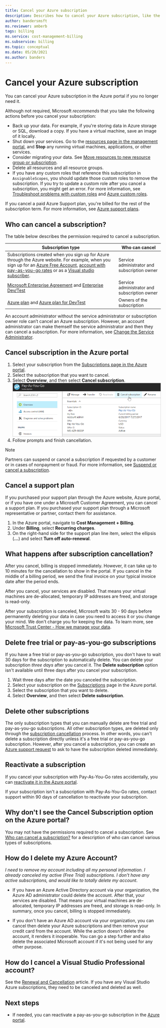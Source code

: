 ```yaml
---
title: Cancel your Azure subscription
description: Describes how to cancel your Azure subscription, like the Free Trial subscription
author: bandersmsft
ms.reviewer: amberb
tags: billing
ms.service: cost-management-billing
ms.subservice: billing
ms.topic: conceptual
ms.date: 05/20/2021
ms.author: banders
---
```


# Cancel your Azure subscription

You can cancel your Azure subscription in the Azure portal if you no longer need it.

Although not required, Microsoft *recommends* that you take the following actions before you cancel your subscription:

* Back up your data. For example, if you're storing data in Azure storage or SQL, download a copy. If you have a virtual machine, save an image of it locally.
* Shut down your services. Go to the [resources page in the management portal](https://ms.portal.azure.com/?flight=1#blade/HubsExtension/Resources/resourceType/Microsoft.Resources%2Fresources), and **Stop** any running virtual machines, applications, or other services.
* Consider migrating your data. See [Move resources to new resource group or subscription](../../azure-resource-manager/management/move-resource-group-and-subscription.md).
* Delete all resources and all resource groups.
* If you have any custom roles that reference this subscription in `AssignableScopes`, you should update those custom roles to remove the subscription. If you try to update a custom role after you cancel a subscription, you might get an error. For more information, see [Troubleshoot problems with custom roles](../../role-based-access-control/troubleshooting.md#problems-with-custom-roles) and [Azure custom roles](../../role-based-access-control/custom-roles.md).

If you cancel a paid Azure Support plan, you're billed for the rest of the subscription term. For more information, see [Azure support plans](https://azure.microsoft.com/support/plans/).

## Who can cancel a subscription?

The table below describes the permission required to cancel a subscription.

|Subscription type     |Who can cancel  |
|---------|---------|
|Subscriptions created when you sign up for Azure through the Azure website. For example, when you sign up for an [Azure Free Account](https://azure.microsoft.com/offers/ms-azr-0044p/), [account with pay-as-you-go rates](https://azure.microsoft.com/offers/ms-azr-0003p/) or as a [Visual studio subscriber](https://azure.microsoft.com/pricing/member-offers/credit-for-visual-studio-subscribers/). |  Service administrator and subscription owner  |
|[Microsoft Enterprise Agreement](https://azure.microsoft.com/pricing/enterprise-agreement/) and [Enterprise Dev/Test](https://azure.microsoft.com/offers/ms-azr-0148p/)     |  Service administrator and subscription owner       |
|[Azure plan](https://azure.microsoft.com/offers/ms-azr-0017g/) and [Azure plan for DevTest](https://azure.microsoft.com/offers/ms-azr-0148g/)     |  Owners of the subscription      |

An account administrator without the service administrator or subscription owner role can’t cancel an Azure subscription. However, an account administrator can make themself the service administrator and then they can cancel a subscription. For more information, see [Change the Service Administrator](../../role-based-access-control/classic-administrators.md#change-the-service-administrator).


## Cancel subscription in the Azure portal

1. Select your subscription from the [Subscriptions page in the Azure portal](https://portal.azure.com/#blade/Microsoft_Azure_Billing/SubscriptionsBlade).
1. Select the subscription that you want to cancel.
1. Select **Overview**, and then select **Cancel subscription**.
    ![Screenshot that shows the Cancel button](./media/cancel-azure-subscription/cancel_ibiza.png)
1. Follow prompts and finish cancellation.

> [!NOTE]
> Partners can suspend or cancel a subscription if requested by a customer or in cases of nonpayment or fraud. For more information, see [Suspend or cancel a subscription](/partner-center/create-a-new-subscription#suspend-or-cancel-a-subscription).

## Cancel a support plan

If you purchased your support plan through the Azure website, Azure portal, or if you have one under a Microsoft Customer Agreement, you can cancel a support plan. If you purchased your support plan through a Microsoft representative or partner, contact them for assistance. 

1. In the Azure portal, navigate to **Cost Management + Billing**.
1. Under **Billing**, select **Recurring charges**.
1. On the right-hand side for the support plan line item, select the ellipsis (**...**) and select **Turn off auto-renewal**.

## What happens after subscription cancellation?

After you cancel, billing is stopped immediately. However, it can take up to 10 minutes for the cancellation to show in the portal. If you cancel in the middle of a billing period, we send the final invoice on your typical invoice date after the period ends.

After you cancel, your services are disabled. That means your virtual machines are de-allocated, temporary IP addresses are freed, and storage is read-only.

After your subscription is canceled, Microsoft waits 30 - 90 days before permanently deleting your data in case you need to access it or you change your mind. We don't charge you for keeping the data. To learn more, see [Microsoft Trust Center - How we manage your data](https://go.microsoft.com/fwLink/p/?LinkID=822930&clcid=0x409).

## Delete free trial or pay-as-you-go subscriptions

If you have a free trial or pay-as-you-go subscription, you don't have to wait 30 days for the subscription to automatically delete. You can delete your subscription *three days* after you cancel it. The **Delete subscription** option isn't available until three days after you cancel your subscription.

1. Wait three days after the date you canceled the subscription.
1. Select your subscription on the [Subscriptions](https://portal.azure.com/#blade/Microsoft_Azure_Billing/SubscriptionsBlade) page in the Azure portal.
1. Select the subscription that you want to delete.
1. Select **Overview**, and then select **Delete subscription**.

## Delete other subscriptions

The only subscription types that you can manually delete are free trial and pay-as-you-go subscriptions. All other subscription types, are deleted only through the [subscription cancellation](#cancel-subscription-in-the-azure-portal) process. In other words, you can't delete a subscription directly unless it's a free trial or pay-as-you-go subscription. However, after you cancel a subscription, you can create an [Azure support request](https://go.microsoft.com/fwlink/?linkid=2083458) to ask to have the subscription deleted immediately.

## Reactivate a subscription

If you cancel your subscription with Pay-As-You-Go rates accidentally, you can [reactivate it in the Azure portal](subscription-disabled.md).

If your subscription isn't a subscription with Pay-As-You-Go rates, contact support within 90 days of cancellation to reactivate your subscription.

## Why don't I see the Cancel Subscription option on the Azure portal? 

You may not have the permissions required to cancel a subscription. See [Who can cancel a subscription?](#who-can-cancel-a-subscription) for a description of who can cancel various types of subscriptions.

## How do I delete my Azure Account?

*I need to remove my account including all my personal information. I already canceled my active (Free Trial) subscriptions. I don't have any active subscriptions, and would like to totally delete my account*.

* If you have an Azure Active Directory account via your organization, the Azure AD administrator could delete the account. After that, your services are disabled. That means your virtual machines are de-allocated, temporary IP addresses are freed, and storage is read-only. In summary, once you cancel, billing is stopped immediately.

* If you don't have an Azure AD account via your organization, you can cancel then delete your Azure subscriptions and then remove your credit card from the account. While the action doesn't delete the account, it renders it inoperable. You can go a step further and also delete the associated Microsoft account if it's not being used for any other purpose.

## How do I cancel a Visual Studio Professional account?

See the [Renewal and Cancellation](/visualstudio/subscriptions/faq/admin/renewal-cancellation) article. If you have any Visual Studio Azure subscriptions, they need to be canceled and deleted as well.

## Next steps

- If needed, you can reactivate a pay-as-you-go subscription in the [Azure portal](subscription-disabled.md).
